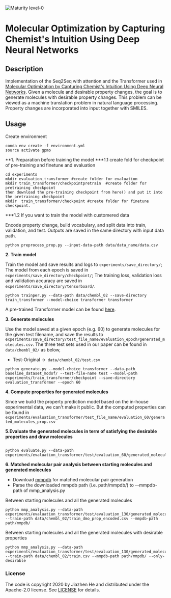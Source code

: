 ![Maturity level-0](https://img.shields.io/badge/Maturity%20Level-ML--0-red)
# Molecular Optimization by Capturing Chemist's Intuition Using Deep Neural Networks
## Description
Implementation of the Seq2Seq with attention and the Transformer used in [Molecular Optimization by Capturing Chemist's Intuition Using Deep Neural Networks](https://chemrxiv.org/articles/preprint/Molecular_Optimization_by_Capturing_Chemist_s_Intuition_Using_Deep_Neural_Networks/12941744).
Given a molecule and desirable property changes, the goal is to generate molecules with desirable property changes. This problem can be viewed as a machine translation problem in natural language processing. Property changes are incorporated into input together with SMILES. 


## Usage
Create environment 

```
conda env create -f environment.yml
source activate gpmo
```
**1. Preparation before training the model
***1.1 create fold for checkpoint of pre-training and finetune  and  evaluation
```
cd experiments
mkdir evaluation_transformer #create folder for evaluation
mkdir train_transformer/checkpointpretrain  #create folder for pretraining checkpoint
then download the pre-training checkpoint from here() and put it into the pretraining checkpoint
mkdir  train_transformer/checkpoint #create folder for finetune checkpoint.
```
***1.2 If you want to train the model with customered data 

 Encode property change, build vocabulary, and split data into train, validation, and test. Outputs are saved in the same directory with input data path.
```
python preprocess_prop.py --input-data-path data/data_name/data.csv
```
**2. Train model**

 Train the model and save results and logs to `experiments/save_directory/`; The model from each epoch is saved in 
`experiments/save_directory/checkpoint/`; The training loss, validation loss and validation accuracy are saved in `experiments/save_directory/tensorboard/`.
```
python trainper.py --data-path data/chembl_02 --save-directory train_transformer --model-choice transformer transformer
``` 
A pre-trained Transformer model can be found [here](https://zenodo.org/record/5571965#.YWmMoZpBybi).

**3. Generate molecules**

Use the model saved at a given epoch (e.g. 60) to generate molecules for the given test filename, and save the results to `experiments/save_directory/test_file_name/evaluation_epoch/generated_molecules.csv`. The three test sets used in our paper can be found in `data/chembl_02/` as below,

- Test-Original ->` data/chembl_02/test.csv`

```
python generate.py --model-choice transformer --data-path baseline_dataset_modof/ --test-file-name test --model-path experiments/train_transformer/checkpoint --save-directory evaluation_transformer --epoch 60
```   
**4. Compute properties for generated molecules**

Since we build the property prediction model based on the in-house experimental data, we can't make it public. But the computed properties can be found in `experiments/evaluation_transformer/test_file_name/evaluation_60/generated_molecules_prop.csv`

**5.Evaluate the generated molecules in term of satisfying the desirable properties and draw molecules**
```

python evaluate.py --data-path experiments/evaluation_transformer/test/evaluation_60/generated_molecules_prop.csv
```
**6. Matched molecular pair analysis between starting molecules and generated molecules**

- Download [mmpdb](https://github.com/rdkit/mmpdb) for matched molecular pair generation
- Parse the downloaded mmpdb path (i.e. path/mmpdb/) to --mmpdb-path of mmp_analysis.py

Between starting molecules and all the generated molecules
```
python mmp_analysis.py --data-path experiments/evaluation_transformer/test/evaluation_130/generated_molecules.csv  --train-path data/chembl_02/train_dmo_prop_encoded.csv --mmpdb-path path/mmpdb/
```

Between starting molecules and all the generated molecules with desirable properties
```
python mmp_analysis.py --data-path experiments/evaluation_transformer/test/evaluation_130/generated_molecules_statistics.csv --train-path data/chembl_02/train.csv --mmpdb-path path/mmpdb/ --only-desirable
```
### License
The code is copyright 2020 by Jiazhen He and distributed under the Apache-2.0 license. See [LICENSE](LICENSE) for details.
